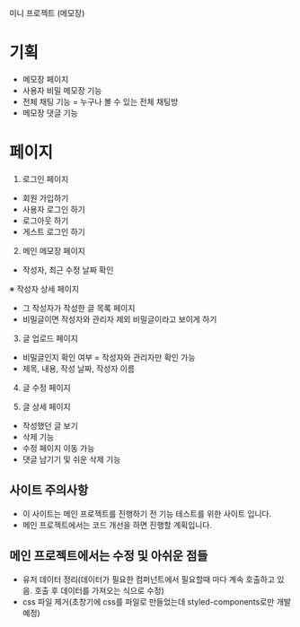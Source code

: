 미니 프로젝트 (메모장)

# 기획

- 메모장 페이지
- 사용자 비밀 메모장 기능
- 전체 채팅 기능 = 누구나 볼 수 있는 전체 채팅방
- 메모장 댓글 기능

# 페이지

1. 로그인 페이지

- 회원 가입하기
- 사용자 로그인 하기
- 로그아웃 하기
- 게스트 로그인 하기

2. 메인 메모장 페이지

- 작성자, 최근 수정 날짜 확인

※ 작성자 상세 페이지

- 그 작성자가 작성한 글 목록 페이지
- 비밀글이면 작성자와 관리자 제외 비밀글이라고 보이게 하기

3. 글 업로드 페이지

- 비밀글인지 확인 여부 = 작성자와 관리자만 확인 가능
- 제목, 내용, 작성 날짜, 작성자 이름

4. 글 수정 페이지

5. 글 상세 페이지

- 작성했던 글 보기
- 삭제 기능
- 수정 페이지 이동 가능
- 댓글 남기기 및 쉬운 삭제 기능

## 사이트 주의사항

- 이 사이트는 메인 프로젝트를 진행하기 전 기능 테스트를 위한 사이트 입니다.
- 메인 프로젝트에서는 코드 개선을 하면 진행할 계획입니다.

## 메인 프로젝트에서는 수정 및 아쉬운 점들

- 유저 데이터 정리(데이터가 필요한 컴퍼넌트에서 필요할때 마다 계속 호출하고 있음. 호출 후 데이터를 가져오는 식으로 수정)
- css 파일 제거(초창기에 css를 파일로 만들었는데 styled-components로만 개발 예정)
